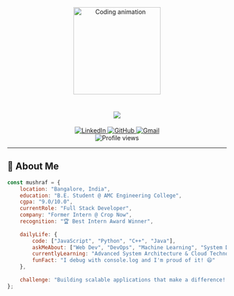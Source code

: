 <div align="center">
  <img height="200" src="https://media.giphy.com/media/qgQUggAC3Pfv687qPC/giphy.gif" alt="Coding animation" />
</div>

<h1 align="center">
  <img src="https://readme-typing-svg.herokuapp.com/?font=Righteous&size=35&center=true&vCenter=true&width=500&height=70&duration=4000&lines=Hi+There!+👋;I'm+JM+MUSHRAF!;Full+Stack+Developer+🚀;Problem+Solver+💡;" />
</h1>

<div align="center">
  <a href="https://www.linkedin.com/in/mushraf-jm-386564306/">
    <img src="https://img.shields.io/badge/LinkedIn-0077B5?style=for-the-badge&logo=linkedin&logoColor=white" alt="LinkedIn" />
  </a>
  <a href="https://github.com/JM-Mushraf">
    <img src="https://img.shields.io/badge/GitHub-100000?style=for-the-badge&logo=github&logoColor=white" alt="GitHub" />
  </a>
  <a href="mailto:mushraf1786@gmail.com">
    <img src="https://img.shields.io/badge/Gmail-D14836?style=for-the-badge&logo=gmail&logoColor=white" alt="Gmail" />
  </a>
</div>

<div align="center">
  <img src="https://komarev.com/ghpvc/?username=JM-Mushraf&label=Profile%20views&color=0e75b6&style=flat" alt="Profile views" />
</div>

---

## 🚀 About Me

```javascript
const mushraf = {
    location: "Bangalore, India",
    education: "B.E. Student @ AMC Engineering College",
    cgpa: "9.0/10.0",
    currentRole: "Full Stack Developer",
    company: "Former Intern @ Crop Now",
    recognition: "🏆 Best Intern Award Winner",
    
    dailyLife: {
        code: ["JavaScript", "Python", "C++", "Java"],
        askMeAbout: ["Web Dev", "DevOps", "Machine Learning", "System Design"],
        currentlyLearning: "Advanced System Architecture & Cloud Technologies",
        funFact: "I debug with console.log and I'm proud of it! 😄"
    },
    
    challenge: "Building scalable applications that make a difference! 💪"
};
